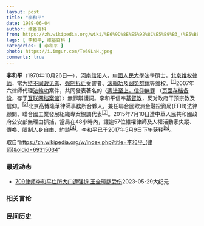 ```yaml
---
layout: post
title: "李和平"
date: 1989-06-04
author: 维基百科
from: https://zh.wikipedia.org/wiki/%E6%9D%8E%E5%92%8C%E5%B9%B3_(%E5%BE%8B%E5%B8%88)
tags: [ 李和平, 维基百科 ]
categories: [ 李和平 ]
photo: https://i.imgur.com/Te69LnH.jpeg
comments: true
---
```

<div class="mw-parser-output">
<p><b>李和平</b>（1970年10月26日<span class="useeditintro" title="Template:BLP editintro">—</span>），<a href="/wiki/%E6%B2%B3%E5%8D%97" class="mw-redirect" title="河南">河南</a><a href="/wiki/%E4%BF%A1%E9%98%B3" class="mw-redirect" title="信阳">信阳</a>人，<a href="/wiki/%E4%B8%AD%E5%9C%8B%E4%BA%BA%E6%B0%91%E5%A4%A7%E5%AD%B8" class="mw-redirect" title="中國人民大學">中國人民大學</a>法學碩士，<a href="/wiki/%E5%8C%97%E4%BA%AC" class="mw-redirect" title="北京">北京</a><a href="/wiki/%E7%BB%B4%E6%9D%83%E5%BE%8B%E5%B8%88" title="维权律师">维权律师</a>，常为<a href="/wiki/%E6%8C%81%E4%B8%8D%E5%90%8C%E6%94%BF%E8%A7%81%E8%80%85" title="持不同政见者">持不同政见者</a>、<a href="/w/index.php?title=%E5%BC%BA%E5%88%B6%E6%8B%86%E8%BF%81&amp;action=edit&amp;redlink=1" class="new" title="强制拆迁（页面不存在）">强制拆迁</a>受害者、<a href="/wiki/%E6%B3%95%E8%BC%AA%E5%8A%9F" class="mw-redirect" title="法輪功">法輪功</a>及<a href="/wiki/%E5%BC%B1%E5%8A%BF%E7%BE%A4%E4%BD%93" title="弱势群体">弱势群体</a>等维权。<sup id="cite_ref-NED_1-0" class="reference"><a href="#cite_note-NED-1">[1]</a></sup>2007年六律師代理<a href="/wiki/%E6%B3%95%E8%BC%AA%E5%8A%9F" class="mw-redirect" title="法輪功">法輪功</a>案件，共同發表著名的〈<a rel="nofollow" class="external text" href="http://www.epochtimes.com/b5/7/8/21/n1808573.htm">憲法至上，信仰無罪</a> （<a rel="nofollow" class="external text" href="//web.archive.org/web/20190829174343/http://www.epochtimes.com/b5/7/8/21/n1808573.htm">页面存档备份</a>，存于<a href="/wiki/%E4%BA%92%E8%81%94%E7%BD%91%E6%A1%A3%E6%A1%88%E9%A6%86" title="互联网档案馆">互联网档案馆</a>）〉無罪辯護詞。李和平信奉<a href="/wiki/%E5%9F%BA%E7%9D%A3%E6%95%99" title="基督教">基督教</a>，反对政府干预宗教及信仰。<sup id="cite_ref-ChinaAid_2-0" class="reference"><a href="#cite_note-ChinaAid-2">[2]</a></sup>北京高博隆華律師事務所合夥人，兼任聯合國歐洲金融投資局(EFIB)法律顧問、聯合國工業發展組織專案協調代表<sup id="cite_ref-CHRL_3-0" class="reference"><a href="#cite_note-CHRL-3">[3]</a></sup>。2015年7月10日遭中華人民共和國政府公安部無理由抓捕，當局在48小時內，讓逾57位維權律師及人權活動家失蹤、傳喚、限制人身自由、約談<sup id="cite_ref-BBC0711_4-0" class="reference"><a href="#cite_note-BBC0711-4">[4]</a></sup>。李和平已于2017年5月9日下午获释<sup id="cite_ref-VOA0509_5-0" class="reference"><a href="#cite_note-VOA0509-5">[5]</a></sup>。
</p>
</div><!--esi <esi:include src="/esitest-fa8a495983347898/content" /> --><noscript><img src="//zh.wikipedia.org/wiki/Special:CentralAutoLogin/start?type=1x1" alt="" title="" width="1" height="1" style="border: none; position: absolute;"></noscript>
<div class="printfooter" data-nosnippet="">取自“<a dir="ltr" href="https://zh.wikipedia.org/w/index.php?title=李和平_(律师)&amp;oldid=69315034">https://zh.wikipedia.org/w/index.php?title=李和平_(律师)&amp;oldid=69315034</a>”</div><div id="recent-news"><h3>最近动态</h3><ul><li><a href="https://nodebe4.github.io/waimei/2023-05-29/709%E5%BE%8B%E5%B8%88%E6%9D%8E%E5%92%8C%E5%B9%B3%E4%BD%8F%E6%89%80%E5%A4%A7%E9%97%A8%E9%81%AD%E5%BC%BA%E6%8B%86-%E7%8E%8B%E5%85%A8%E7%92%8B%E8%85%BF%E5%8F%97%E4%BC%A4" title="709律师李和平住所大门遭强拆 王全璋腿受伤—— 【大纪元2023年05月29日讯】（大纪元记者萧律师报导）近期，709案律师王全璋、李和平两家在北京一再被逼迁。最新消息显示，李和平租住的院子大...">709律师李和平住所大门遭强拆 王全璋腿受伤</a><time>2023-05-29</time><a class="tag">大纪元</a></li>
</ul></div><div id="open-opinion"><h3>相关言论</h3><ul></ul></div><div id="mjls-record"><h3>民间历史</h3><ul></ul></div>